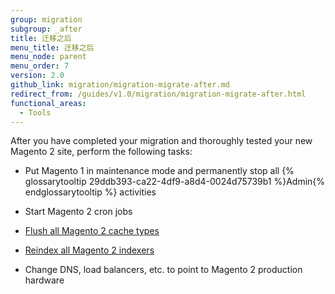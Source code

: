 ```yaml
---
group: migration
subgroup: _after
title: 迁移之后
menu_title: 迁移之后
menu_node: parent
menu_order: 7
version: 2.0
github_link: migration/migration-migrate-after.md
redirect_from: /guides/v1.0/migration/migration-migrate-after.html
functional_areas:
  - Tools
---
```


After you have completed your migration and thoroughly tested your new Magento 2 site, perform the following tasks:

*	Put Magento 1 in maintenance mode and permanently stop all {% glossarytooltip 29ddb393-ca22-4df9-a8d4-0024d75739b1 %}Admin{% endglossarytooltip %} activities

*	Start Magento 2 cron jobs

*	<a href="{{ page.baseurl }}/config-guide/cli/config-cli-subcommands-cache.html#config-cli-subcommands-cache-clean" target="_blank">Flush all Magento 2 cache types</a>

*	<a href="{{ page.baseurl }}/config-guide/cli/config-cli-subcommands-index.html#config-cli-subcommands-index-reindex" target="_blank">Reindex all Magento 2 indexers</a>

*	Change DNS, load balancers, etc. to point to Magento 2 production hardware

